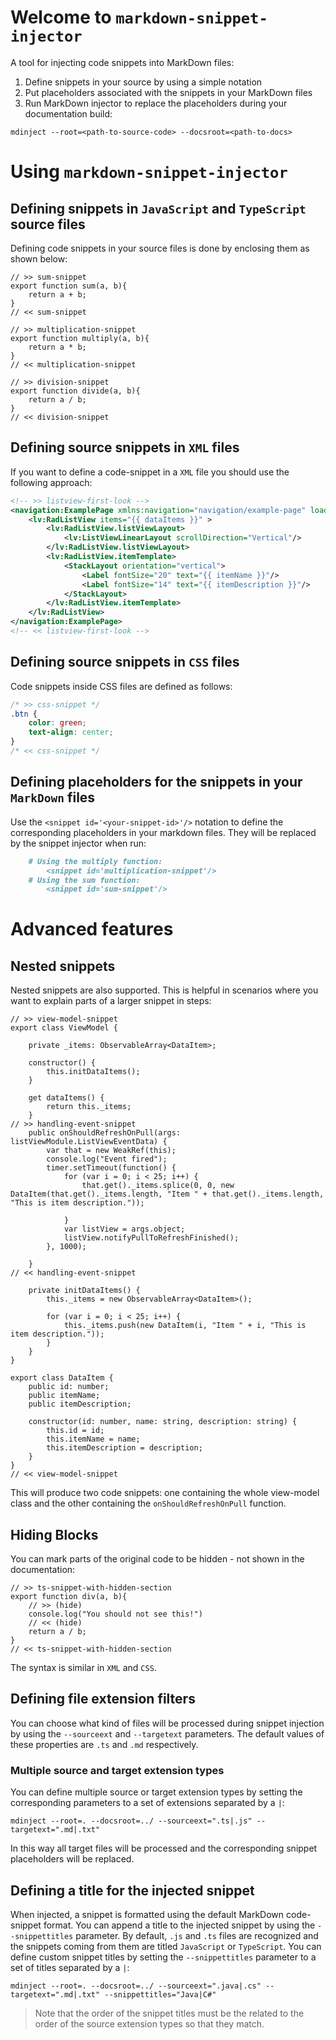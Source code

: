 # Welcome to `markdown-snippet-injector`
A tool for injecting code snippets into MarkDown files:

1. Define snippets in your source by using a simple notation
2. Put placeholders associated with the snippets in your MarkDown files
3. Run MarkDown injector to replace the placeholders during your documentation build:

`mdinject --root=<path-to-source-code> --docsroot=<path-to-docs>`

# Using `markdown-snippet-injector`

## Defining snippets in `JavaScript` and `TypeScript` source files

Defining code snippets in your source files is done by enclosing them as shown below:

```
// >> sum-snippet
export function sum(a, b){
    return a + b;
}
// << sum-snippet

// >> multiplication-snippet
export function multiply(a, b){
    return a * b;
}
// << multiplication-snippet

// >> division-snippet
export function divide(a, b){
    return a / b;
}
// << division-snippet
```

## Defining source snippets in `XML` files
If you want to define a code-snippet in a `XML` file you should use the following approach:

```XML
<!-- >> listview-first-look -->
<navigation:ExamplePage xmlns:navigation="navigation/example-page" loaded="onPageLoaded" xmlns:lv="nativescript-telerik-ui/listview" xmlns="http://www.nativescript.org/tns.xsd">
    <lv:RadListView items="{{ dataItems }}" >
        <lv:RadListView.listViewLayout>
            <lv:ListViewLinearLayout scrollDirection="Vertical"/>
        </lv:RadListView.listViewLayout>
        <lv:RadListView.itemTemplate>
            <StackLayout orientation="vertical">
                <Label fontSize="20" text="{{ itemName }}"/>
                <Label fontSize="14" text="{{ itemDescription }}"/>
            </StackLayout>
        </lv:RadListView.itemTemplate>
    </lv:RadListView>
</navigation:ExamplePage>
<!-- << listview-first-look -->
```

## Defining source snippets in `CSS` files
Code snippets inside CSS files are defined as follows:

``` CSS
/* >> css-snippet */
.btn {
    color: green;
    text-align: center;
}
/* << css-snippet */
```

## Defining placeholders for the snippets in your `MarkDown` files
Use the `<snippet id='<your-snippet-id>'/>` notation to define the corresponding placeholders in your markdown files. They will be replaced by the snippet injector when run:

```MarkDown
    # Using the multiply function:
        <snippet id='multiplication-snippet'/>
    # Using the sum function:
        <snippet id='sum-snippet'/>
```

# Advanced features
## Nested snippets
Nested snippets are also supported. This is helpful in scenarios where you want to explain parts of a larger snippet in steps:

```
// >> view-model-snippet
export class ViewModel {

    private _items: ObservableArray<DataItem>;

    constructor() {
        this.initDataItems();
    }

    get dataItems() {
        return this._items;
    }
// >> handling-event-snippet
    public onShouldRefreshOnPull(args: listViewModule.ListViewEventData) {
        var that = new WeakRef(this);
        console.log("Event fired");
        timer.setTimeout(function() {
            for (var i = 0; i < 25; i++) {
                that.get()._items.splice(0, 0, new DataItem(that.get()._items.length, "Item " + that.get()._items.length, "This is item description."));

            }
            var listView = args.object;
            listView.notifyPullToRefreshFinished();
        }, 1000);

    }    
// << handling-event-snippet

    private initDataItems() {
        this._items = new ObservableArray<DataItem>();

        for (var i = 0; i < 25; i++) {
            this._items.push(new DataItem(i, "Item " + i, "This is item description."));
        }
    }
}

export class DataItem {
    public id: number;
    public itemName;
    public itemDescription;

    constructor(id: number, name: string, description: string) {
        this.id = id;
        this.itemName = name;
        this.itemDescription = description;
    }
}
// << view-model-snippet
```
This will produce two code snippets: one containing the whole view-model class and the other containing the `onShouldRefreshOnPull` function.

## Hiding Blocks
You can mark parts of the original code to be hidden - not shown in the documentation:
``` TS
// >> ts-snippet-with-hidden-section
export function div(a, b){
    // >> (hide)
    console.log("You should not see this!")
    // << (hide)    
    return a / b;
}
// << ts-snippet-with-hidden-section
```
The syntax is similar in `XML` and `CSS`.

## Defining file extension filters
You can choose what kind of files will be processed during snippet injection by using the `--sourceext` and `--targetext` parameters. The default values of these properties are `.ts` and `.md` respectively.

### Multiple source and target extension types
You can define multiple source or target extension types by setting the corresponding parameters to a set of extensions separated by a `|`:
```
mdinject --root=. --docsroot=../ --sourceext=".ts|.js" --targetext=".md|.txt"
```
In this way all target files will be processed and the corresponding snippet placeholders will be replaced.

## Defining a title for the injected snippet
When injected, a snippet is formatted using the default MarkDown code-snippet format. You can append a title to the injected snippet by using the `--snippettitles` parameter. By default, `.js` and `.ts` files are recognized and the snippets coming from them are titled `JavaScript` or `TypeScript`. You can define custom snippet titles by setting the `--snippettitles` parameter to a set of titles separated by a `|`:
```
mdinject --root=. --docsroot=../ --sourceext=".java|.cs" --targetext=".md|.txt" --snippettitles="Java|C#"
```
> Note that the order of the snippet titles must be the related to the order of the source extension types so that they match.
